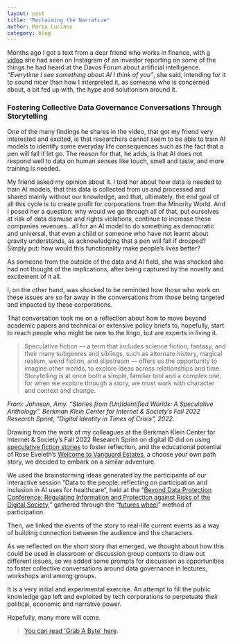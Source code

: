 ```yaml
---
layout: post
title: "Reclaiming the Narrative"
author: Maria Luciano
category: blog
---
```

Months ago I got a text from a dear friend who works in finance, with [a video](https://www.instagram.com/reel/C2OA986tvIg/?igsh=Z2VrYTV3MWIxejF2) she had seen on Instagram of an investor reporting on some of the things he had heard at the Davos Forum about artificial intelligence. _“Everytime I see something about AI I think of you”_, she said, intending for it to sound nicer than how I interpreted it, as someone who is concerned about, a bit fed up with, the hype and solutionism around it.

<!--more-->

### Fostering Collective Data Governance Conversations Through Storytelling

One of the many findings he shares in the video, that got my friend very interested and excited, is that researchers cannot seem to be able to train AI models to identify some everyday life consequences such as the fact that a pen will fall if let go. The reason for that, he adds, is that AI does not respond well to data on human senses like touch, smell and taste, and more training is needed.

My friend asked my opinion about it. I told her about how data is needed to train AI models, that this data is collected from us and processed and shared mainly without our knowledge, and that, ultimately, the end goal of all this cycle is to create profit for corporations from the Minority World. And I posed her a question: why would we go through all of that, put ourselves at risk of data dismuse and rights violations, continue to increase these companies revenues…all for an AI model to do something as democratic and universal, that even a child or someone who have not learnt about gravity understands, as acknowledging that a pen will fall if dropped? Simply put: how would this functionality make people’s lives better?

As someone from the outside of the data and AI field, she was shocked she had not thought of the implications, after being captured by the novelty and excitement of it all. 

I, on the other hand, was shocked to be reminded how those who work on these issues are so far away in the conversations from those being targeted and impacted by these corporations.

That conversation took me on a reflection about how to move beyond academic papers and technical or extensive policy briefs to, hopefully, start to reach people who might be new to the lingo, but are experts in living it.

> Speculative fiction — a term that includes science fiction, fantasy, and their many subgenres and siblings, such as alternate history, magical realism, weird fiction, and slipstream — offers us the opportunity to imagine other worlds, to explore ideas across relationships and time. Storytelling is at once both a simple, familiar tool and a complex one, for when we explore through a story, we must work with character and context and change.

_From:  Johnson, Amy. “Stories from (Un)Identified Worlds: A Speculative Anthology”. Berkman Klein Center for Internet & Society’s Fall 2022 Research Sprint, “Digital Identity in Times of Crisis”, 2022._

Drawing from the work of my colleagues at the Berkman Klein Center for Internet & Society’s Fall 2022 Research Sprint on digital ID did on using [speculative fiction stories](https://drive.google.com/file/d/1iY7TUJ1UvdhbZ2hYL_uxlFHlEyALKwEw/view) to foster reflection, and the educational potential of Rose Eveleth’s [Welcome to Vanguard Estates](https://www.flashforwardpod.com/2022/10/31/welcome-to-vanguard-estates/), a choose your own path story, we decided to embark on a similar adventure.

We used the brainstorming ideas generated by the participants of our interactive session “Data to the people: reflecting on participation and inclusion in AI uses for healthcare”, held at the “[Beyond Data Protection Conference: Regulating Information and Protection against Risks of the Digital Society](https://connectedbydata.org/events/2023-09-21-beyond-data-protection),” gathered through the “[futures wheel](https://assets.publishing.service.gov.uk/media/5a821fdee5274a2e8ab579ef/futures-toolkit-edition-1.pdf)” method of participation. 

Then, we linked the events of the story to real-life current events as a way of building connection between the audience and the characters. 

As we reflected on the short story that emerged, we thought about how this could be used in classroom or discussion group contexts to draw out different issues, so we  added some prompts for discussion as opportunities to foster collective conversations around data governance in lectures, workshops and among groups.

It is a very initial and experimental exercise. An attempt to fill the public knowledge gap left and exploited by tech corporations to perpetuate their political, economic and narrative power. 

Hopefully, many more will come.

> [You can read 'Grab A Byte' here](https://connectedbydata.org/resources/speculative-fiction-grab-a-byte).